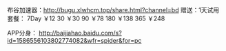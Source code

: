 

布谷加速器：http://bugu.xlwhcm.top/share.html?channel=bd
赠送：1天试用
套餐：
7Day ￥12
30   ￥30
90   ￥78
180  ￥138
365  ￥248

APP分身：
http://baijiahao.baidu.com/s?id=1586556103802774082&wfr=spider&for=pc
